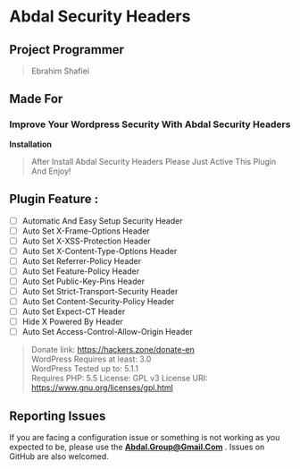 
# Abdal Security Headers

## Project Programmer
> Ebrahim Shafiei 

## Made For
### Improve Your Wordpress Security With Abdal Security Headers

**Installation**
> After Install Abdal Security Headers Please Just Active This Plugin And Enjoy!

## Plugin Feature :
 - [ ] Automatic And Easy Setup Security Header
 - [ ] Auto Set X-Frame-Options Header
 - [ ] Auto Set X-XSS-Protection Header
 - [ ] Auto Set X-Content-Type-Options Header
 - [ ] Auto Set Referrer-Policy Header
 - [ ] Auto Set Feature-Policy Header 
 - [ ] Auto Set Public-Key-Pins Header
 - [ ] Auto Set Strict-Transport-Security Header
 - [ ] Auto Set Content-Security-Policy Header
 - [ ] Auto Set  Expect-CT Header
 - [ ] Hide X Powered By Header 
 - [ ] Auto Set Access-Control-Allow-Origin Header

> Donate link: https://hackers.zone/donate-en  
> WordPress Requires at least: 3.0  
> WordPress Tested up to: 5.1.1  
> Requires PHP: 5.5 
> License: GPL v3 
> License URI:  
> https://www.gnu.org/licenses/gpl.html

    
## Reporting Issues

If you are facing a configuration issue or something is not working as you expected to be, please use the **Abdal.Group@Gmail.Com** . Issues on GitHub are also welcomed.




